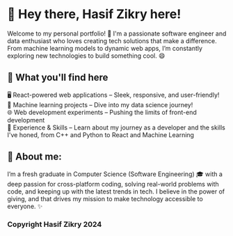 # 👋 Hey there, Hasif Zikry here!

Welcome to my personal portfolio! 🚀 I'm a passionate software engineer and data enthusiast who loves creating tech solutions that make a difference. From machine learning models to dynamic web apps, I’m constantly exploring new technologies to build something cool. 😄

## 🎯 What you'll find here
🖥️ React-powered web applications – Sleek, responsive, and user-friendly!<br>
🤖 Machine learning projects – Dive into my data science journey! <br>
🌐 Web development experiments – Pushing the limits of front-end development <br>
💼 Experience & Skills – Learn about my journey as a developer and the skills I've honed, from C++ and Python to React and Machine Learning<br>

## 💼 About me:
I’m a fresh graduate in Computer Science (Software Engineering) 🎓 with a deep passion for cross-platform coding, solving real-world problems with code, and keeping up with the latest trends in tech. I believe in the power of giving, and that drives my mission to make technology accessible to everyone. ✨

### Copyright Hasif Zikry 2024
